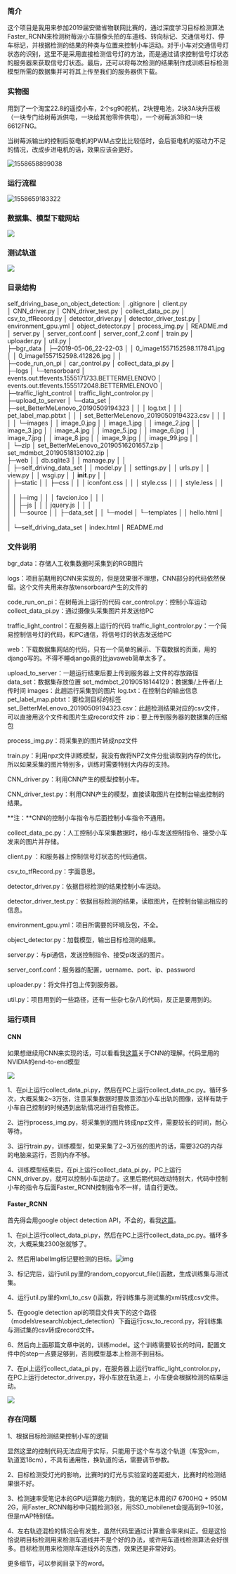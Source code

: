

### 简介

这个项目是我用来参加2019届安徽省物联网比赛的，通过深度学习目标检测算法Faster_RCNN来检测树莓派小车摄像头拍的车道线、转向标记、交通信号灯、停车标记，并根据检测的结果的种类与位置来控制小车运动。对于小车对交通信号灯状态的识别，这里不是采用直接检测信号灯的方法，而是通过请求控制信号灯状态的服务器来获取信号灯状态。最后，还可以将每次检测的结果制作成训练目标检测模型所需的数据集并可将其上传至我们的服务器供下载。

### 实物图

用到了一个淘宝22.8的遥控小车，2个sg90舵机，2块锂电池，2块3A块升压板（一块专门给树莓派供电，一块给其他零件供电），一个树莓派3B和一块6612FNG。

当树莓派输出的控制后驱电机的PWM占空比比较低时，会后驱电机的驱动力不足的情况，改成步进电机的话，效果应该会更好。

![1558658899038](assets/1558658899038.png)

### 运行流程

![1558659183322](assets/1558659183322.png)

### 数据集、模型下载网站

![](assets/物联网图片.png)

### 测试轨道

![](assets/物联网图片1.png)

### 目录结构

self_driving_base_on_object_detection:
│  .gitignore
│  client.py	
│  CNN_driver.py
│  CNN_driver_test.py
│  collect_data_pc.py
│  csv_to_tfRecord.py
│  detector_driver.py
│  detector_driver_test.py
│  environment_gpu.yml
│  object_detector.py
│  process_img.py
│  README.md
│  server.py
│  server_conf.conf
│  server_conf_2.conf
│  train.py
│  uploader.py
│  util.py
│          
├─bgr_data
│  ├─2019-05-06_22-22-03
│  │      0_image1557152598.117841.jpg
│  │      0_image1557152598.412826.jpg
│  │  
├─code_run_on_pi
│      car_control.py
│      collect_data_pi.py
│      
├─logs
│  └─tensorboard
│          events.out.tfevents.1555171733.BETTERMELENOVO
│          events.out.tfevents.1555172048.BETTERMELENOVO
│          
├─traffic_light_control
│      traffic_light_controlor.py
│      
├─upload_to_server
│  └─data_set
│      ├─set_BetterMeLenovo_20190509194323
│      │  │  log.txt
│      │  │  pet_label_map.pbtxt
│      │  │  set_BetterMeLenovo_20190509194323.csv
│      │  │  
│      │  └─images
│      │          image_0.jpg
│      │          image_1.jpg
│      │          image_2.jpg
│      │          image_3.jpg
│      │          image_4.jpg
│      │          image_5.jpg
│      │          image_6.jpg
│      │          image_7.jpg
│      │          image_8.jpg
│      │          image_9.jpg
│      │          image_99.jpg
│      │          
│      └─zip
│              set_BetterMeLenovo_20190516201657.zip
│              set_mdmbct_20190518130102.zip
│              
├─web
│  │  db.sqlite3
│  │  manage.py
│  │  
│  ├─self_driving_data_set
│  │      model.py
│  │      settings.py
│  │      urls.py
│  │      view.py
│  │      wsgi.py
│  │      __init__.py
│  │      
│  ├─static
│  │  ├─css
│  │  │      iconfont.css
│  │  │      style.css
│  │  │      style.less
│  │  │      
│  │  ├─img
│  │  │      favcion.ico
│  │  │      
│  │  ├─js
│  │  │      jquery.js
│  │  │      
│  │  └─source
│  │      ├─data_set
│  │      └─model
│  └─templates
│      │  hello.html
│      │  
│      └─self_driving_data_set
│              index.html
│              README.md
             

### 文件说明

bgr_data：存储人工收集数据时采集到的RGB图片

logs：项目前期用的CNN来实现的，但是效果很不理想，CNN部分的代码依然保留。这个文件夹用来存放tensorboard产生的文件的

code_run_on_pi：在树莓派上运行的代码
	car_control.py：控制小车运动
	collect_data_pi.py：通过摄像头采集图片并发送给PC

traffic_light_control：在服务器上运行的代码
	traffic_light_controlor.py：一个简易控制信号灯的代码，和PC通信，将信号灯的状态发送给PC

web：下载数据集网站的代码，只有一个简单的展示、下载数据的页面，用的django写的。不得不睡django真的比javaweb简单太多了。

upload_to_server：一趟运行结束后要上传到服务器上文件的存放路径
	data_set：数据集存放位置
		set_mdmbct_20190518144129：数据集/上传者/上传时间
			images：此趟运行采集到的图片
			log.txt：在控制台的输出信息
			pet_label_map.pbtxt：要检测目标的标签
			set_BetterMeLenovo_20190509194323.csv：此趟检测结果对应的csv文件，可以直接用这个文件和图片生成record文件
		zip：要上传到服务器的数据集的压缩包

process_img.py：将采集到的图片转成npz文件

train.py：利用npz文件训练模型，我没有做将NPZ文件分批读取到内存的优化，所以如果采集的图片特别多，训练时需要特别大内存的支持。

CNN_driver.py：利用CNN产生的模型控制小车。

CNN_driver_test.py：利用CNN产生的模型，直接读取图片在控制台输出控制的结果。

**注：**CNN的控制小车指令与后面控制小车指令不通用。

collect_data_pc.py：人工控制小车采集数据时，给小车发送控制指令、接受小车发来的图片并存储。

client.py	：和服务器上控制信号灯状态的代码通信。

csv_to_tfRecord.py：字面意思。

detector_driver.py：依据目标检测的结果控制小车运动。

detector_driver_test.py：依据目标检测的结果，读取图片，在控制台输出相应的信息。

environment_gpu.yml：项目所需要的环境及包，不全。

object_detector.py：加载模型，输出目标检测的结果。

server.py：与pi通信，发送控制指令、接受pi发送的图片。

server_conf.conf：服务器的配置，uername、port、ip、password

uploader.py：将文件打包上传到服务器。

util.py：项目用到的一些路径，还有一些杂七杂八的代码，反正是要用到的。

### 运行项目

#### CNN

如果想继续用CNN来实现的话，可以看看我[这篇](https://github.com/mdmbct/daily-code-notes/blob/master/Deep%20Learning/%E5%8D%B7%E7%A7%AF%E7%A5%9E%E7%BB%8F%E7%BD%91%E7%BB%9CCNN.md)关于CNN的理解。代码里用的NVIDIA的end-to-end模型

![](assets/end-to-end.jpg)



1、在pi上运行collect_data_pi.py，然后在PC上运行collect_data_pc.py。循环多次，大概采集2~3万张，注意采集数据时要故意添加小车出轨的图像，这样有助于小车自己控制的时候遇到出轨情况进行自我修正。

2、运行process_img.py，将采集到的图片转成npz文件，需要较长的时间，耐心等待。

3、运行train.py，训练模型，如果采集了2~3万张的图片的话，需要32G的内存的电脑来运行，否则内存不够。

4、训练模型结束后，在pi上运行collect_data_pi.py，PC上运行CNN_driver.py，就可以控制小车运动了。这里后期代码改动特别大，代码中控制小车的指令与后面Faster_RCNN控制指令不一样，请自行更改。

#### Faster_RCNN

首先得会用google object detection API，不会的，看我[这篇](https://github.com/mdmbct/daily-code-notes/blob/master/Deep%20Learning/TensorFlow%20Object%20Detection%20API%E7%9A%84%E7%AE%80%E5%8D%95%E4%BD%BF%E7%94%A8.md)。

1、在pi上运行collect_data_pi.py，然后在PC上运行collect_data_pc.py。循环多次，大概采集2300张就够了。

2、然后用labelImg标记要检测的目标。![img](assets/clip_image002.jpg) 

3、标记完后，运行util.py里的random_copyorcut_file()函数，生成训练集与测试集。

4、运行util.py里的xml_to_csv ()函数，将训练集与测试集的xml转成csv文件。

5、在google detection api的项目文件夹下的这个路径（models\research\object_detection）下面运行csv_to_record.py，将训练集与测试集的csv转成record文件。

6、然后向上面那篇文章中说的，训练model。这个训练需要较长的时间，配置文件中的step一点要足够到，否则模型基本上检测不到目标。

7、在pi上运行collect_data_pi.py，在服务器上运行traffic_light_controlor.py，在PC上运行detector_driver.py，将小车放在轨道上，小车便会根据检测的结果运动。

![](assets/2019-05-24_09-55-24.gif)

### 存在问题

1、根据目标检测结果控制小车的逻辑

显然这里的控制代码无法应用于实际，只能用于这个车与这个轨道（车宽9cm，轨道宽18cm），不具有通用性，换轨道的话，需要调节参数。

2、目标检测受灯光的影响，比赛时的灯光与实验室的差距挺大，比赛时的检测结果很不好。

3、检测速率受笔记本的GPU运算能力制约，我的笔记本用的i7 6700HQ + 950M 2G，用Faster_RCNN每秒中只能检测3张，用SSD_mobilenet会提高到9~10张，但是mAP特别低。

4、左右轨迹混检的情况会有发生，虽然代码里通过计算重合率来纠正。但是这恰恰说明目标检测用来检测车道线并不是个好的办法，或许用车道线检测算法会好很多。目标检测用来检测除车道线外的东西，效果还是非常好的。

更多细节，可以参阅目录下的word。